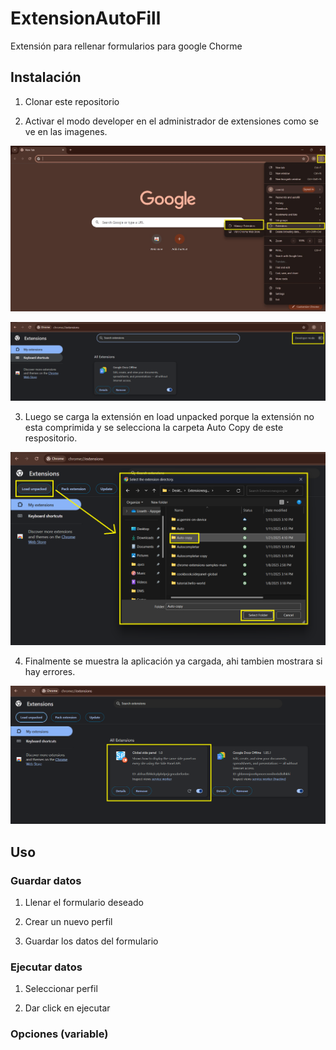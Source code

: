 # ExtensionAutoFill
Extensión para rellenar formularios para google Chorme

## Instalación
1. Clonar este repositorio
   
2. Activar el modo developer en el administrador de extensiones como se ve en las imagenes.

![URL_de_la_imagen](https://github.com/ltherreraro/ExtensionAutoFill/blob/main/Doc/Images/instalation1.jpg)

![URL_de_la_imagen](https://github.com/ltherreraro/ExtensionAutoFill/blob/main/Doc/Images/instalation2.jpg)

3. Luego se carga la extensión en load unpacked porque la extensión no esta comprimida y se selecciona la carpeta Auto Copy de este respositorio.

![URL_de_la_imagen](https://github.com/ltherreraro/ExtensionAutoFill/blob/main/Doc/Images/instalation3.jpg)

4. Finalmente se muestra la aplicación ya cargada, ahi tambien mostrara si hay errores.

![URL_de_la_imagen](https://github.com/ltherreraro/ExtensionAutoFill/blob/main/Doc/Images/instalation4.jpg)

## Uso

### Guardar datos
1. Llenar el formulario deseado
2. Crear un nuevo perfil

3. Guardar los datos del formulario


### Ejecutar datos
1. Seleccionar perfil

2. Dar click en ejecutar

### Opciones (variable)


